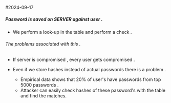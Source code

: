 #2024-09-17 


##### Password is saved on SERVER against user . 
  - We perform a look-up in the table and perform a check . 
###### The problems associated with this . 
  - If server is compromised , every user gets compromised . 
  - Even if we store hashes instead of actual passwords there is a problem .
  
      - Empirical  data shows that 20% of user's have passwords from top 5000 passwords .
      - Attacker can easily check hashes of these password's with the table and find the matches. 